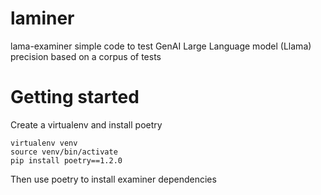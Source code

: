 # laminer
lama-examiner simple code to test GenAI Large Language model (Llama) precision based on a corpus of tests

# Getting started
Create a virtualenv and install poetry

    virtualenv venv
    source venv/bin/activate
    pip install poetry==1.2.0

Then use poetry to install examiner dependencies